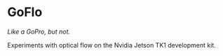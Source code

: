 GoFlo
=====
_Like a GoPro, but not._

Experiments with optical flow on the Nvidia Jetson TK1 development kit.
